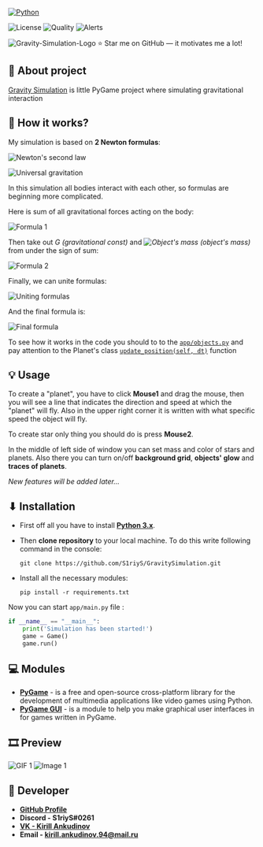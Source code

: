 [![Python](https://img.shields.io/badge/Python-3776AB?style=for-the-badge&logo=python&logoColor=white)](https://www.python.org/)

![License](https://img.shields.io/github/license/S1riyS/GravitySimulation)
![Quality](https://img.shields.io/lgtm/grade/python/github/S1riyS/GravitySimulation)
![Alerts](https://img.shields.io/lgtm/alerts/github/S1riyS/GravitySimulation)

![Gravity-Simulation-Logo](https://i.postimg.cc/j2DPRJDC/Gravity-Simulation-Logo.png)
⭐ Star me on GitHub — it motivates me a lot!

## 📝 About project

[Gravity Simulation](https://github.com/S1riyS/GravitySimulation) is little PyGame project where simulating 
gravitational interaction

## 🤔 How it works?
My simulation is based on **2 Newton formulas**:

![Newton's second law](https://render.githubusercontent.com/render/math?math=%7B%5Cdisplaystyle%20%5Ctext%7BNewton%27s%5C%20second%5C%20law:%7D%5Cmathit%7B%5C%20%5Cvec%7Ba%7D%20=%5Cfrac%7B%5Csum%20%5Cvec%7BF%7D%7D%7Bm%7D%7D%7D&mode=inline)

![Universal gravitation](https://render.githubusercontent.com/render/math?math=%7B%5Cdisplaystyle%20%5Ctext%7BNewton%27s%5C%20law%5C%20of%5C%20universal%5C%20gravitation:%7D%5Cmathit%7B%5C%20%5Coverrightarrow%7BF_%7Bg%7D%7D%20%5C%20=%5C%20G%5Cfrac%7Bm_%7B1%7D%20m_%7B2%7D%7D%7BR%5E%7B2%7D%7D%5Cvec%7BR%7D%7D%7D&mode=inline)

In this simulation all bodies interact with each other, so formulas are beginning more complicated.

Here is sum of all gravitational forces acting on the body:

![Formula 1](https://render.githubusercontent.com/render/math?math=%7B%5Cdisplaystyle%20%5Csum%20%5Cmathit%7B%5Coverrightarrow%7B%5Cmathit%7B%7B%5Cdisplaystyle%20F_%7Bg%7D%7D%7D%7D%20%5C%20=%7B%5Cdisplaystyle%20%5Csum%20_%7Bi=1%7D%5E%7Bn%7D%20G%5Cfrac%7Bm_%7Bobj%7D%20*m_%7Bi%7D%7D%7BR_%7Bi%7D%5E%7B2%7D%7D%5Coverrightarrow%7BR_%7Bi%7D%7D%7D%7D%7D)

Then take out *G (gravitational const)* and 
*![Object's mass](https://render.githubusercontent.com/render/math?math=%7B%5Cdisplaystyle%20m_%7Bobj%7D%7D) 
(object's mass)* from under the sign of sum:

![Formula 2](https://render.githubusercontent.com/render/math?math=%7B%5Cdisplaystyle%20%5Csum%20%5Cmathit%7B%5Coverrightarrow%7B%5Cmathit%7B%7B%5Cdisplaystyle%20F_%7Bg%7D%7D%7D%7D%20%5C%20=Gm_%7Bobj%7D%7D%5Csum%20_%7B%20%5Cbegin%7Barray%7D%7Bl%7D%20i=1%5C%5C%20%5Cend%7Barray%7D%7D%5E%7Bn%7D%5Cmathit%7B%5Cfrac%7Bm_%7Bi%7D%5Cmathit%7B%7B%5Cdisplaystyle%20%5Coverrightarrow%7BR_%7Bi%7D%7D%7D%7D%7D%7BR_%7Bi%7D%5E%7B2%7D%7D%7D%7D)

Finally, we can unite formulas:

![Uniting formulas](https://render.githubusercontent.com/render/math?math=%5Cmathit%7B%7B%5Cdisplaystyle%20%5Coverrightarrow%7Ba_%7Bobj%7D%7D%20=%5Cfrac%7B%5Csum%20%5Cvec%7BF%7D%7D%7Bm_%7Bobj%7D%7D%20%5C%20=%5Cfrac%7B%5Cmathit%7BGm_%7Bobj%7D%7B%5Cdisplaystyle%20%5Csum%20_%7B%20%5Cbegin%7Barray%7D%7Bl%7D%20i=1%5C%5C%20%5Cend%7Barray%7D%7D%5E%7Bn%7D%7D%5Cfrac%7Bm_%7Bi%7D%5Cmathit%7B%5Coverrightarrow%7BR_%7Bi%7D%7D%20%5C%20%7D%7D%7BR_%7Bi%7D%5E%7B2%7D%7D%7D%7D%7Bm_%7Bobj%7D%7D%20=G%5Csum%20_%7B%20%5Cbegin%7Barray%7D%7Bl%7D%20i=1%5C%5C%20%5Cend%7Barray%7D%7D%5E%7Bn%7D%5Cfrac%7Bm_%7Bi%7D%7D%7BR_%7Bi%7D%5E%7B2%7D%7D%20*%5Coverrightarrow%7BR_%7Bi%7D%7D%7D%7D)

And the final formula is:

![Final formula](https://render.githubusercontent.com/render/math?math=%7B%5Cdisplaystyle%20%5Cmathit%7B%5Coverrightarrow%7Ba_%7Bobj%7D%7D%7D%20=%5Cmathit%7BG%5Csum%20_%7B%20%5Cbegin%7Barray%7D%7Bl%7D%20i=1%5C%5C%20%5Cend%7Barray%7D%7D%5E%7Bn%7D%5Cfrac%7Bm_%7Bi%7D%7D%7BR_%7Bi%7D%5E%7B2%7D%7D%20*%5Coverrightarrow%7BR_%7Bi%7D%7D%7D%7D)

To see how it works in the code you should to to the [`app/objects.py`](https://github.com/S1riyS/GravitySimulation/blob/6aebf9e9be848dbcafe4fa507747923362432448/app/objects.py) and pay attention to the Planet's class [`update_position(self, dt)`](https://github.com/S1riyS/GravitySimulation/blob/6aebf9e9be848dbcafe4fa507747923362432448/app/objects.py#L162) function

## 💡 Usage
To create a "planet", you have to click **Mouse1** and drag the mouse, then you will see a line 
that indicates the direction and speed at which the "planet" will fly. 
Also in the upper right corner it is written with what specific speed the object will fly.

To create star only thing you should do is press **Mouse2**.

In the middle of left side of window you can set mass and color of stars and planets.
Also there you can turn on/off **background grid**, **objects' glow** and **traces of planets**.

*New features will be added later...*

## ⬇ Installation
* First off all you have to install **[Python 3.x](https://www.python.org/)**.

* Then **clone repository** to your local machine. 
To do this write following command in the console:

    `git clone https://github.com/S1riyS/GravitySimulation.git`

* Install all the necessary modules: 

    `pip install -r requirements.txt`

Now you can start `app/main.py` file :
```python
if __name__ == "__main__":
    print('Simulation has been started!')
    game = Game()
    game.run()
```

## 💻 Modules
* **[PyGame](https://pypi.org/project/pygame/)** -  is a free and open-source cross-platform library for 
the development of multimedia applications like video games using Python.
* **[PyGame GUI](https://pygame-gui.readthedocs.io/en/latest/)** - is a module to help you make graphical user interfaces in 
for games written in PyGame.


## 🎞 Preview
![GIF 1](https://i.postimg.cc/pV1b9kpg/Gravity-Simulation-24-10.gif)
![Image 1](https://i.postimg.cc/LskGHcjr/30-10-2021-125222.png)

## 👨‍ Developer
* **[GitHub Profile](https://github.com/S1riyS)**
* **Discord - S1riyS#0261**
* **[VK - Kirill Ankudinov](https://vk.com/s1riys)**
* **Email - kirill.ankudinov.94@mail.ru**
